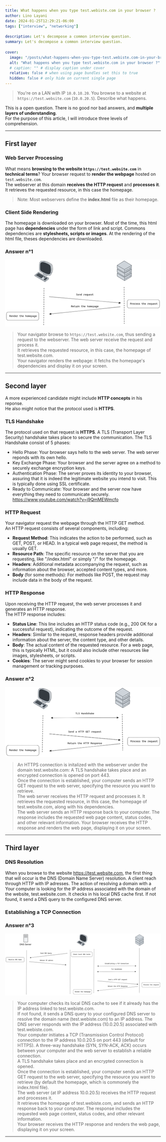 ```yaml
---
title: What happens when you type test.webiste.com in your browser ?
author: Lino Layani
date: 2024-01-25T12:29:21-06:00
tags: ["interview", "networking"]

description: Let's decompose a common interview question.
summary: Let's decompose a common interview question.

cover:
  image: "/posts/what-happens-when-you-type-test.webiste.com-in-your-browser/images/thumbnail.jpg"
  alt: "What happens when you type test.webiste.com in your browser ?"
  # caption: "" # display caption under cover
  relative: false # when using page bundles set this to true
  hidden: false # only hide on current single page
---
```


> You're on a LAN with IP `10.0.10.20`. You browse to a website at `https://test.website.com` (`10.0.20.5`). Describe what happens.

This is a open question. There is no good nor bad answers, and **multiple layers of understanding**.  
For the purpose of this article, I will introduce three levels of comprehension.

---

## First layer

### Web Server Processing

What means **browsing to the website `https://test.website.com`** in **technical terms**?
Your browser request to **render the webpage** hosted on `test.website.com`.  
The webserver at this domain **receives the HTTP request** and **processes it**. It retrieves the requested resource, in this case the homepage.

> Note: Most webservers define the **index.html** file as their homepage.

### Client Side Rendering

The homepage is downloaded on your browser. Most of the time, this html page has **dependencies** under the form of link and script. Commons dependencies are **stylesheets, scripts or images**. At the rendering of the html file, theses dependencies are downloaded.

### Answer n°1

![image](./images/answer-1.png#center)

> Your navigator browse to `https://test.website.com`, thus sending a request to the webserver. The web server receive the request and process it.  
> It retrieves the requested resource, in this case, the homepage of test.website.com.  
> Your navigator renders the webpage: it fetchs the homepage's dependencies and display it on your screen.

---

## Second layer

A more experienced candidate might include **HTTP concepts** in his reponse.  
He also might notice that the protocol used is **HTTPS**.

### TLS Handshake

The protocol used on that request is **HTTPS**. A TLS (Transport Layer Security) handshake takes place to secure the communication. The TLS Handshake consist of 5 phases:

- Hello Phase: Your browser says hello to the web server. The web server reponds with its own hello.
- Key Exchange Phase: Your browser and the server agree on a method to securely exchange encryption keys.
- Authentication Phase: The server proves its identity to your browser, assuring that it is indeed the legitimate website you intend to visit. This is typically done using SSL certificate.
- Ready to Communicate: Your browser and the server now have everything they need to communicate securely.
  https://www.youtube.com/watch?v=j9QmMEWmcfo

### HTTP Request

Your navigator request the webpage through the HTTP GET method.  
An HTTP request consists of several components, including:

- **Request Method**: This indicates the action to be performed, such as GET, POST, or HEAD. In a typical web page request, the method is usually GET.
- **Resource Path**: The specific resource on the server that you are requesting, like "/index.html" or simply "/" for the homepage.
- **Headers**: Additional metadata accompanying the request, such as information about the browser, accepted content types, and more.
- **Body** (for some methods): For methods like POST, the request may include data in the body of the request.

### HTTP Response

Upon receiving the HTTP request, the web server processes it and generates an HTTP response.  
The HTTP response includes:

- **Status Line**: This line includes an HTTP status code (e.g., 200 OK for a successful request), indicating the outcome of the request.
- **Headers**: Similar to the request, response headers provide additional information about the server, the content type, and other details.
- **Body**: The actual content of the requested resource. For a web page, this is typically HTML, but it could also include other resources like images, stylesheets, or scripts.
- **Cookies**: The server might send cookies to your browser for session management or tracking purposes.

### Answer n°2

![image](./images/answer-2.png#center)

> An HTTPS connection is initalized with the webserver under the domain test.website.com: A TLS handshake takes place and an encrypted connection is opened on port 443.  
> Once the connection is established, your computer sends an HTTP GET request to the web server, specifying the resource you want to retrieve.  
> The web server receives the HTTP request and processes it. It retrieves the requested resource, in this case, the homepage of test.website.com, along with his dependencies.  
> The web server sends an HTTP response back to your computer. The response includes the requested web page content, status codes, and other relevant information.
> Your browser receives the HTTP response and renders the web page, displaying it on your screen.

---

## Third layer

### DNS Resolution

When you browse to the website https://test.website.com, the first thing that will occur is the DNS (Domain Name Server) resolution. A client reach through HTTP with IP adresses. The action of resolving a domain with a
Your computer is looking for the IP address associated with the domain of the website, test.website.com. It checks in his local DNS cache first. If not found, it send a DNS query to the configured DNS server.

### Establishing a TCP Connection

### Answer n°3

![image](./images/answer-3.png#center)

> Your computer checks its local DNS cache to see if it already has the IP address linked to test.webiste.com.  
> If not found, it sends a DNS query to your configured DNS server to resolve the domain name (test.webiste.com) to an IP address. The DNS server responds with the IP address (10.0.20.5) associated with test.webiste.com.  
> Your computer initiates a TCP (Transmission Control Protocol) connection to the IP address 10.0.20.5 on port 443 (default for HTTPS). A three-way handshake (SYN, SYN-ACK, ACK) occurs between your computer and the web server to establish a reliable connection.  
> A TLS handshake takes place and an encrypted connection is opened.  
> Once the connection is established, your computer sends an HTTP GET request to the web server, specifying the resource you want to retrieve (by default the homepage, which is commonely the index.html file).  
> The web server (at IP address 10.0.20.5) receives the HTTP request and processes it.  
> It retrieves the homepage of test.webiste.com, and sends an HTTP response back to your computer. The response includes the requested web page content, status codes, and other relevant information.  
> Your browser receives the HTTP response and renders the web page, displaying it on your screen.

---
